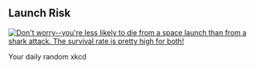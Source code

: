 ## Launch Risk
[![Don't worry--you're less likely to die from a space launch than from a shark attack. The survival rate is pretty high for both!](https://imgs.xkcd.com/comics/launch_risk.png)](https://xkcd.com/2107/ "Don't worry--you're less likely to die from a space launch than from a shark attack. The survival rate is pretty high for both!")

Your daily random xkcd
